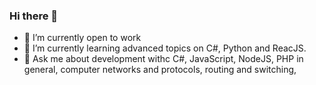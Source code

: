 ### Hi there 👋

- 🔭 I’m currently open to work
- 🌱 I’m currently learning advanced topics on C#, Python and ReacJS.
- 💬 Ask me about development withc C#, JavaScript, NodeJS, PHP in general, computer networks and protocols, routing and switching, 
<!--
**neocdex/neocdex** is a ✨ _special_ ✨ repository because its `README.md` (this file) appears on your GitHub profile.

Here are some ideas to get you started:

- 👯 I’m looking to collaborate on ...
- 🤔 I’m looking for help with ...
- 📫 How to reach me: ...
- 😄 Pronouns: ...
- ⚡ Fun fact: ...
-->
